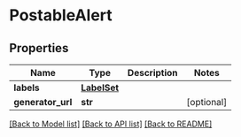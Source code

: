 # PostableAlert

## Properties
Name | Type | Description | Notes
------------ | ------------- | ------------- | -------------
**labels** | [**LabelSet**](LabelSet.md) |  | 
**generator_url** | **str** |  | [optional] 

[[Back to Model list]](../README.md#documentation-for-models) [[Back to API list]](../README.md#documentation-for-api-endpoints) [[Back to README]](../README.md)

